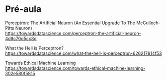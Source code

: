 # Pré-aula

Perceptron: The Artificial Neuron (An Essential Upgrade To The McCulloch-Pitts Neuron)<br>
https://towardsdatascience.com/perceptron-the-artificial-neuron-4d8c70d5cc8d

What the Hell is Perceptron?<br>
https://towardsdatascience.com/what-the-hell-is-perceptron-626217814f53

Towards Ethical Machine Learning<br>
https://towardsdatascience.com/towards-ethical-machine-learning-302e580f5815
